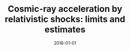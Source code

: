 ---
title: "Cosmic-ray acceleration by relativistic shocks: limits and estimates"
collection: publications
permalink: /publication/2018-01-01-Cosmic-ray-acceleration-by-relativistic-shocks-limits-and-estimates
date: 2018-01-01
venue: 'MNRAS'
paperurl: 'https://ui.adsabs.harvard.edu/abs/2018MNRAS.473.2364B'
citation: ' A. Bell,  A. Araudo,  J. Matthews,  K. Blundell, &quot;Cosmic-ray acceleration by relativistic shocks: limits and estimates.&quot; MNRAS, 2018.'
authors: 'A. Bell, A. Araudo, <b>J. Matthews</b>,  et al.'
---